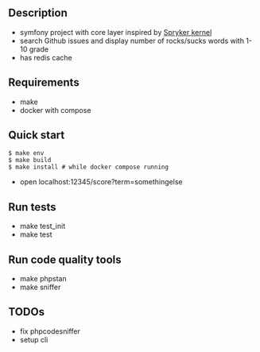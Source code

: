 ## Description
- symfony project with core layer inspired by [Spryker kernel](https://github.com/spryker/spryker-core/tree/master/Bundles/Kernel/src/Spryker/Zed/Kernel)
- search Github issues and display number of rocks/sucks words with 1-10 grade
- has redis cache


## Requirements
- make
- docker with compose


## Quick start
```console
$ make env
$ make build
$ make install # while docker compose running
```
- open localhost:12345/score?term=somethingelse


## Run tests
- make test_init
- make test


## Run code quality tools
- make phpstan
- make sniffer


## TODOs
- fix phpcodesniffer
- setup cli
